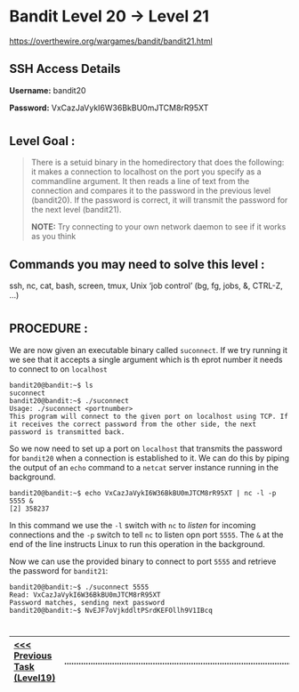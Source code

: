 # Bandit Level 20 -> Level 21 #

https://overthewire.org/wargames/bandit/bandit21.html

## SSH Access Details ##
**Username:**  bandit20

**Password:**  VxCazJaVykI6W36BkBU0mJTCM8rR95XT
#

## Level Goal : ##
>There is a setuid binary in the homedirectory that does the following: it makes a connection to localhost on the port you specify as a commandline argument. It then reads a line of text from the connection and compares it to the password in the previous level (bandit20). If the password is correct, it will transmit the password for the next level (bandit21).
>
>**NOTE:** Try connecting to your own network daemon to see if it works as you think


## Commands you may need to solve this level : ##
ssh, nc, cat, bash, screen, tmux, Unix ‘job control’ (bg, fg, jobs, &, CTRL-Z, …)

#  
## PROCEDURE : ##

We are now given an executable binary called `suconnect`.  If we try running it we see that it accepts a single argument which is th eprot number it needs to connect to on `localhost`

```console
bandit20@bandit:~$ ls
suconnect
bandit20@bandit:~$ ./suconnect
Usage: ./suconnect <portnumber>
This program will connect to the given port on localhost using TCP. If it receives the correct password from the other side, the next password is transmitted back.
```

So we now need to set up a port on `localhost` that transmits the password for `bandit20` when a connection is established to it.  We can do this by piping the output of an `echo` command to a `netcat` server instance running in the background.

```console
bandit20@bandit:~$ echo VxCazJaVykI6W36BkBU0mJTCM8rR95XT | nc -l -p 5555 &
[2] 358237
```
In this command we use the `-l` switch with `nc` to *listen* for incoming connections and the `-p` switch to tell `nc` to listen opn port `5555`.  The `&` at the end of the line instructs Linux to run this operation in the background.

Now we can use the provided binary to connect to port `5555` and retrieve the password for `bandit21`:

```console
bandit20@bandit:~$ ./suconnect 5555
Read: VxCazJaVykI6W36BkBU0mJTCM8rR95XT
Password matches, sending next password
bandit20@bandit:~$ NvEJF7oVjkddltPSrdKEFOllh9V1IBcq
```


#
[<<< Previous Task (Level19) ](Level19%20->%20Level20.md)|......................................................................................................| [Next Task (Level21) >>>](Level21%20->%20Level22.md)|
:-|--|-:


